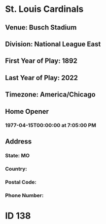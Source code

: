 # St. Louis Cardinals
## Venue: Busch Stadium
## Division: National League East
## First Year of Play: 1892
## Last Year of Play: 2022
## Timezone: America/Chicago
## Home Opener
### 1977-04-15T00:00:00 at 7:05:00 PM
## Address
### 
### State: MO
### Country: 
### Postal Code: 
### Phone Number: 
# ID 138